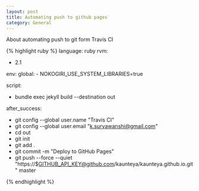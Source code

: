 ```yaml
---
layout: post
title: Automating push to github pages
category: General
---
```


About automating push to git form Travis CI


{% highlight ruby %}
language: ruby
rvm:
  - 2.1

env:
  global:
    - NOKOGIRI_USE_SYSTEM_LIBRARIES=true

script:
  - bundle exec jekyll build --destination out

after_success:
 - git config --global user.name "Travis CI"
 - git config --global user.email "k.suryawanshi@gmail.com"
 - cd out
 - git init
 - git add .
 - git commit -m "Deploy to GitHub Pages"
 - git push --force --quiet "https://$GITHUB_API_KEY@github.com/kaunteya/kaunteya.github.io.git" master

{% endhighlight %}
